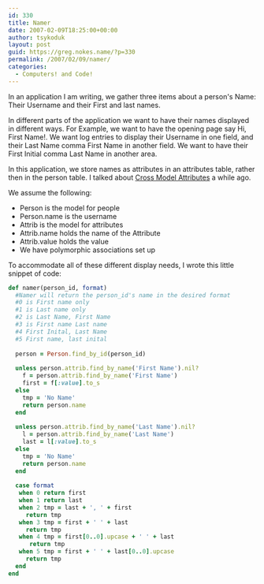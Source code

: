 ```yaml
---
id: 330
title: Namer
date: 2007-02-09T18:25:00+00:00
author: tsykoduk
layout: post
guid: https://greg.nokes.name/?p=330
permalink: /2007/02/09/namer/
categories:
  - Computers! and Code!
---
```

<p>In an application I am writing, we gather three items about a person's Name: Their Username and  their First and last names.</p>


<p>In different parts of the application we want to have their names displayed in different ways. For Example, we want to have the opening page say Hi, First Name!. We want log entries to display their Username in one field, and their Last Name comma First Name in another field. We want to have their First Initial comma Last Name in another area.</p>


<p>In this application, we store names as attributes in an attributes table, rather then in the person table. I talked about <a href="https://greg.nokes.name/2007/1/3/cross-model-attributes">Cross Model Attributes</a> a while ago.</p>


<p>We assume the following:</p>


<ul>
<li>Person is the model for people</li>
<li>Person.name is the username</li>
<li>Attrib is the model for attributes</li>
<li>Attrib.name holds the name of the Attribute</li>
<li>Attrib.value holds the value</li>
<li>We have polymorphic associations set up</li>
</ul>

<p>To accommodate all of these different display needs, I wrote this little snippet of code:</p>

```ruby
def namer(person_id, format) 
  #Namer will return the person_id's name in the desired format 
  #0 is First name only 
  #1 is Last name only 
  #2 is Last Name, First Name 
  #3 is First name Last name 
  #4 First Inital, Last Name 
  #5 First name, last inital
  
  person = Person.find_by_id(person_id) 
  
  unless person.attrib.find_by_name('First Name').nil? 
    f = person.attrib.find_by_name('First Name') 
    first = f[:value].to_s 
  else 
    tmp = 'No Name' 
    return person.name 
  end 
  
  unless person.attrib.find_by_name('Last Name').nil? 
    l = person.attrib.find_by_name('Last Name') 
    last = l[:value].to_s 
  else 
    tmp = 'No Name' 
    return person.name 
  end 
  
  case format
   when 0 return first 
   when 1 return last 
   when 2 tmp = last + ', ' + first 
     return tmp 
   when 3 tmp = first + ' ' + last 
     return tmp 
   when 4 tmp = first[0..0].upcase + ' ' + last 
      return tmp 
   when 5 tmp = first + ' ' + last[0..0].upcase 
     return tmp 
  end 
end
```